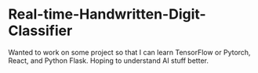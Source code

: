 # Real-time-Handwritten-Digit-Classifier
Wanted to work on some project so that I can learn TensorFlow or Pytorch, React, and Python Flask. Hoping to understand AI stuff better.
